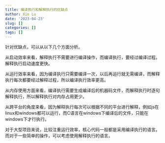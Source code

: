 ```yaml
---
title: 编译执行和解释执行的优缺点
author: Xin Lu
date: '2023-04-23'
slug: []
categories: []
tags: []
---
```


针对优缺点，可以从以下几个方面分析。

​    从启动效率来看，解释执行不需要进行编译操作，而编译执行，要经过编译过程。解释执行启动速度更快。

​    从运行效率来看，因为编译执行只需要编译一次，以后再运行就无需编译，而解释执行每次都要经过解释过程，所以编译执行效率更高。

​    从内存使用方面来看，编译执行需要生成编译后的机器码文件，而解释执行时逐句解释执行，所以解释执行对内存占用更少。

​    从跨平台的角度来看，因为解释执行每次可以根据不同的平台进行解释，例如js在linux和windows都可以运行，而C语言在windows下编译后的文件，只能在windows下才行执行。

​     对于大型项目来说，比较注重运行效率，核心代码一般都是采用编译执行的语言。而对于一些简单的操作，可以考虑使用解释执行的语言。


